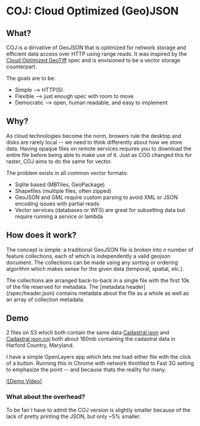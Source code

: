 # COJ: Cloud Optimized (Geo)JSON

## What?
COJ is a dirivative of GeoJSON that is optimized for network storage and efficient data access over HTTP using range reads. It was inspired by the [Cloud Optimized GeoTiff](https://www.cogeo.org/) spec and is envisioned to be a vector storage counterpart.

The goals are to be: 
- Simple -->  HTTP(S)
- Flexible --> just enough spec with room to move
- Democratic --> open, human readable, and easy to implement

## Why?

As cloud technologies become the norm, browers rule the desktop and disks are rarely local -- we need to think differently about how we store data. Having opaque files on remote services requires you to download the entire file before being able to make use of it. Just as COG changed this for raster, COJ aims to do the same for vector.

The problem exists in all common vector formats:
- Sqlite based (MBTiles, GeoPackage)
- Shapefiles (multiple files, often zipped)
- GeoJSON and GML require custom parsing to avoid XML or JSON encoding issues with partial reads
- Vector services (databases or WFS) are great for subsetting data but require running a service or lambda 

## How does it work?

The concept is simple: a traditional GeoJSON file is broken into *n* number of feature collections, each of which is independently a valid geojson document. The collections can be made using any sorting or ordering algorithm which makes sense for the given data (temporal, spatial, etc.).

The collections are arranged back-to-back in a single file with the first 10k of the file reserved for metadata.  The [metadata header] (/spec/header.json) contains metadata about the file as a whole as well as an array of collection metadata.  

## Demo 

2 files on S3 which both contain the same data [Cadastral.json](https://s3.amazonaws.com/tomsorflow/coj/Cadastral.json) and [Cadastral.json.coj](https://s3.amazonaws.com/tomsorflow/coj/Cadastral.json.coj) both about 160mb containing the cadastral data in Harford Country, Maryland.

I have a simple OpenLayers app which lets me load either file with the click of a button. Running this in Chrome with network throttled to Fast 3G setting to emphasize the point -- and because thats the reality for many.  

[![Demo Video]](https://www.youtube.com/watch?v=YMM2sGZHgoA "Demo Video")





### What about the overhead?

 To be fair I have to admit the COJ version is slightly smaller because of the lack of pretty printing the JSON, but only ~5% smaller. 
